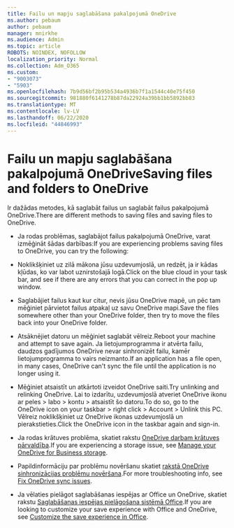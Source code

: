 ```yaml
---
title: Failu un mapju saglabāšana pakalpojumā OneDrive
ms.author: pebaum
author: pebaum
manager: mnirkhe
ms.audience: Admin
ms.topic: article
ROBOTS: NOINDEX, NOFOLLOW
localization_priority: Normal
ms.collection: Adm_O365
ms.custom:
- "9003073"
- "5903"
ms.openlocfilehash: 7b9d56bf2b95b534a4936b7f1a1544c40e75f450
ms.sourcegitcommit: 981880f6141278b87da22924a39bb1bb5892bb83
ms.translationtype: MT
ms.contentlocale: lv-LV
ms.lasthandoff: 06/22/2020
ms.locfileid: "44846993"
---
```

# <a name="saving-files-and-folders-to-onedrive"></a><span data-ttu-id="ab1a3-102">Failu un mapju saglabāšana pakalpojumā OneDrive</span><span class="sxs-lookup"><span data-stu-id="ab1a3-102">Saving files and folders to OneDrive</span></span>

<span data-ttu-id="ab1a3-103">Ir dažādas metodes, kā saglabāt failus un saglabāt failus pakalpojumā OneDrive.</span><span class="sxs-lookup"><span data-stu-id="ab1a3-103">There are different methods to saving files and saving files to OneDrive.</span></span>

- <span data-ttu-id="ab1a3-104">Ja rodas problēmas, saglabājot failus pakalpojumā OneDrive, varat izmēģināt šādas darbības:</span><span class="sxs-lookup"><span data-stu-id="ab1a3-104">If you are experiencing problems saving files to OneDrive, you can try the following:</span></span>

- <span data-ttu-id="ab1a3-105">Noklikšķiniet uz zilā mākona jūsu uzdevumjoslā, un redzēt, ja ir kādas kļūdas, ko var labot uznirstošajā logā.</span><span class="sxs-lookup"><span data-stu-id="ab1a3-105">Click on the blue cloud in your task bar, and see if there are any errors that you can correct in the pop up window.</span></span>
- <span data-ttu-id="ab1a3-106">Saglabājiet failus kaut kur citur, nevis jūsu OneDrive mapē, un pēc tam mēģiniet pārvietot failus atpakaļ uz savu OneDrive mapi.</span><span class="sxs-lookup"><span data-stu-id="ab1a3-106">Save the files somewhere other than your OneDrive folder, then try to move the files back into your OneDrive folder.</span></span>
- <span data-ttu-id="ab1a3-107">Atsāknējiet datoru un mēģiniet saglabāt vēlreiz.</span><span class="sxs-lookup"><span data-stu-id="ab1a3-107">Reboot your machine and attempt to save again.</span></span> <span data-ttu-id="ab1a3-108">Ja lietojumprogramma ir atvērta failu, daudzos gadījumos OneDrive nevar sinhronizēt failu, kamēr lietojumprogramma to vairs neizmanto.</span><span class="sxs-lookup"><span data-stu-id="ab1a3-108">If an application has a file open, in many cases, OneDrive can't sync the file until the application is no longer using it.</span></span>
- <span data-ttu-id="ab1a3-109">Mēģiniet atsaistīt un atkārtoti izveidot OneDrive saiti.</span><span class="sxs-lookup"><span data-stu-id="ab1a3-109">Try unlinking and relinking OneDrive.</span></span> <span data-ttu-id="ab1a3-110">Lai to izdarītu, uzdevumjoslā atveriet OneDrive ikonu ar peles > labo > kontu > atsaistīt šo datoru.</span><span class="sxs-lookup"><span data-stu-id="ab1a3-110">To do so, go to the OneDrive icon on your taskbar > right click > Account > Unlink this PC.</span></span> <span data-ttu-id="ab1a3-111">Vēlreiz noklikšķiniet uz OneDrive ikonas uzdevumjoslā un pierakstieties.</span><span class="sxs-lookup"><span data-stu-id="ab1a3-111">Click the OneDrive icon in the taskbar again and sign-in.</span></span>
- <span data-ttu-id="ab1a3-112">Ja rodas krātuves problēma, skatiet rakstu [OneDrive darbam krātuves pārvaldība](https://support.microsoft.com/office/31519161-059c-4764-b6f8-f5cd29f7fe68).</span><span class="sxs-lookup"><span data-stu-id="ab1a3-112">If you are experiencing a storage issue, see  [Manage your OneDrive for Business storage](https://support.microsoft.com/office/31519161-059c-4764-b6f8-f5cd29f7fe68).</span></span>
- <span data-ttu-id="ab1a3-113">Papildinformāciju par problēmu novēršanu skatiet [rakstā OneDrive sinhronizācijas problēmu novēršana](https://docs.microsoft.com/alchemyinsights/fix-onedrive-sync-issues).</span><span class="sxs-lookup"><span data-stu-id="ab1a3-113">For more troubleshooting info, see  [Fix OneDrive sync issues](https://docs.microsoft.com/alchemyinsights/fix-onedrive-sync-issues).</span></span>  
- <span data-ttu-id="ab1a3-114">Ja vēlaties pielāgot saglabāšanas iespējas ar Office un OneDrive, skatiet rakstu [Saglabāšanas iespējas pielāgošana sistēmā Office](https://support.microsoft.com/office/786200a7-f5f2-4d26-a3ae-b78c60dd5d3b).</span><span class="sxs-lookup"><span data-stu-id="ab1a3-114">If you are looking to customize your save experience with Office and OneDrive, see  [Customize the save experience in Office](https://support.microsoft.com/office/786200a7-f5f2-4d26-a3ae-b78c60dd5d3b).</span></span>

